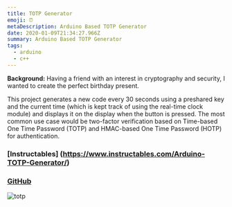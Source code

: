 ```yaml
---
title: TOTP Generator
emoji: ⏰
metaDescription: Arduino Based TOTP Generator
date: 2020-01-09T21:34:27.966Z
summary: Arduino Based TOTP Generator
tags:
  - arduino
  - c++
---
```

**Background:** Having a friend with an interest in cryptography and security, I wanted to create the perfect birthday present.

This project generates a new code every 30 seconds using a preshared key and the current time (which is kept track of using the real-time clock module) and displays it on the display when the button is pressed. The most common use case would be two-factor verification based on Time-based One Time Password (TOTP) and HMAC-based One Time Password (HOTP) for authentication.

### [Instructables] (https://www.instructables.com/Arduino-TOTP-Generator/)

### [GitHub](https://gist.github.com/shiv213/569f01a54988cb0207966be9a65cc5ab)

![totp](https://content.instructables.com/ORIG/FUZ/XVLC/K55W99NW/FUZXVLCK55W99NW.jpg "totp")